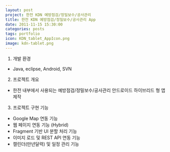 ```yaml
---
layout: post
project: 한전 KDN 예방점검/정밀보수/공사관리 
title: 한전 KDN 예방점검/정밀보수/공사관리 App 
date: 2011-11-15 15:30:00 
categories: posts 
tags: portfolio
icon: KDN_tablet_AppIcon.png
image: kdn-tablet.png
---
```


1) 개발 환경  
 - Java, eclipse, Android, SVN  
 
2) 프로젝트 개요  
- 한전 내부에서 사용되는 예방점검/정밀보수/공사관리 안드로이드 하이브리드 형 앱 제작  

3) 프로젝트 구현 기능  
 - Google Map 연동 기능  
 - 웹 페이지 연동 기능 (Hybrid)  
 - Fragment 기반 UI 분할 처리 기능  
 - 이미지 로드 및 REST API 연동 기능  
 - 캘린더(만년달력) 및 일정 관리 기능  
